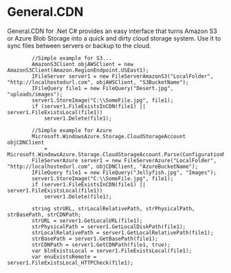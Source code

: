 # General.CDN
General.CDN for .Net C# provides an easy interface that turns Amazon S3 or Azure Blob Storage into a quick and dirty cloud storage system. Use it to sync files between servers or backup to the cloud.


            //Simple example for S3...
            AmazonS3Client objAWSClient = new AmazonS3Client(Amazon.RegionEndpoint.USEast1);
            IFileServer server1 = new FileServerAmazonS3("LocalFolder", "http://localhostedurl.com", objAWSClient, "S3BucketName");
            IFileQuery file1 = new FileQuery("Desert.jpg", "uploads/images");
            server1.StoreImage("C:\\SomeFile.jpg", file1);
            if (server1.FileExistsInCDN(file1) || server1.FileExistsLocal(file1))
                server1.Delete(file1);

            //Simple example for Azure
            Microsoft.WindowsAzure.Storage.CloudStorageAccount objCDNClient
                = Microsoft.WindowsAzure.Storage.CloudStorageAccount.Parse(ConfigurationManager.ConnectionStrings["AzureStorageConnectionString"].ConnectionString);
            FileServerAzure server1 = new FileServerAzure("LocalFolder", "http://localhostedurl.com", objCDNClient, "AzureBucketName");
            IFileQuery file1 = new FileQuery("Jellyfish.jpg", "Images");
            server1.StoreImage("C:\\SomeFile.jpg", file1);
            if (server1.FileExistsInCDN(file1) || server1.FileExistsLocal(file1))
                server1.Delete(file1);

            string strURL, strLocalRelativePath, strPhysicalPath, strBasePath, strCDNPath;
            strURL = server1.GetLocalURL(file1);
            strPhysicalPath = server1.GetLocalDiskPath(file1);
            strLocalRelativePath = server1.GetLocalRelativePath(file1);
            strBasePath = server1.GetBasePath(file1);
            strCDNPath = server1.GetCDNPath(file1, true);
            var blnExistsLocal = server1.FileExistsLocal(file1);
            var enuExistsRemote = server1.FileExistsLocal_HTTPCheck(file1);
